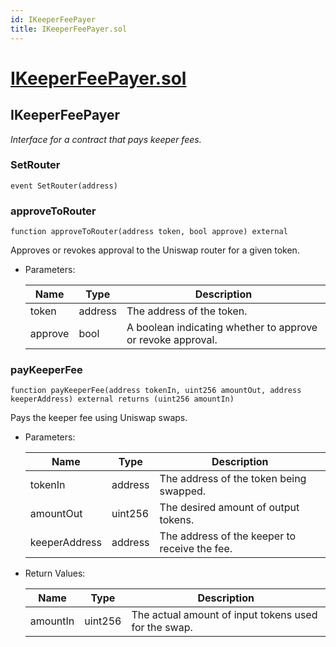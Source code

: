 ```yaml
---
id: IKeeperFeePayer
title: IKeeperFeePayer.sol
---
```

# [IKeeperFeePayer.sol](https://github.com/chromatic-protocol/contracts/tree/main/contracts/core/interfaces/IKeeperFeePayer.sol)

## IKeeperFeePayer

_Interface for a contract that pays keeper fees._

### SetRouter

```solidity
event SetRouter(address)
```

### approveToRouter

```solidity
function approveToRouter(address token, bool approve) external
```

Approves or revokes approval to the Uniswap router for a given token.

- Parameters:

  | Name | Type | Description |
  | ---- | ---- | ----------- |
  | token | address | The address of the token. |
  | approve | bool | A boolean indicating whether to approve or revoke approval. |

### payKeeperFee

```solidity
function payKeeperFee(address tokenIn, uint256 amountOut, address keeperAddress) external returns (uint256 amountIn)
```

Pays the keeper fee using Uniswap swaps.

- Parameters:

  | Name | Type | Description |
  | ---- | ---- | ----------- |
  | tokenIn | address | The address of the token being swapped. |
  | amountOut | uint256 | The desired amount of output tokens. |
  | keeperAddress | address | The address of the keeper to receive the fee. |

- Return Values:

  | Name | Type | Description |
  | ---- | ---- | ----------- |
  | amountIn | uint256 | The actual amount of input tokens used for the swap. |

